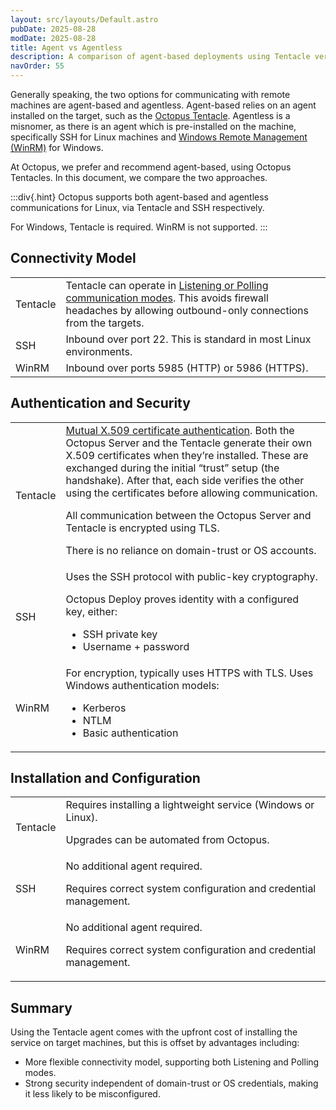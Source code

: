 ```yaml
---
layout: src/layouts/Default.astro
pubDate: 2025-08-28
modDate: 2025-08-28
title: Agent vs Agentless  
description: A comparison of agent-based deployments using Tentacle versus agentless deployments using SSH or WinRM.  
navOrder: 55 
---
```


Generally speaking, the two options for communicating with remote machines are agent-based and agentless. Agent-based relies on an agent installed on the target, such as the [Octopus Tentacle](/docs/infrastructure/deployment-targets/tentacle). Agentless is a misnomer, as there is an agent which is pre-installed on the machine, specifically SSH for Linux machines and [Windows Remote Management (WinRM)](https://learn.microsoft.com/en-us/windows/win32/winrm/portal) for Windows.   

At Octopus, we prefer and recommend agent-based, using Octopus Tentacles. In this document, we compare the two approaches. 
  
:::div{.hint}
Octopus supports both agent-based and agentless communications for Linux, via Tentacle and SSH respectively. 

For Windows, Tentacle is required. WinRM is not supported. 
:::

## Connectivity Model

<table>
<tbody>
<tr>
<td>Tentacle</td>
<td>Tentacle can operate in <a href="/docs/infrastructure/deployment-targets/tentacle/tentacle-communication">Listening or Polling communication modes</a>. This avoids firewall headaches by allowing outbound-only connections from the targets.</td>
</tr>
<tr>
<td>SSH</td>
<td>Inbound over port 22. This is standard in most Linux environments.</td>
</tr>
<tr>
<td>WinRM</td>
<td>Inbound over ports 5985 (HTTP) or 5986 (HTTPS).</td>
</tr>
</tbody>
</table>

## Authentication and Security

<table>
<tbody>
<tr>
<td>Tentacle</td>
<td>
<a href="/docs/security/octopus-tentacle-communication">Mutual X.509 certificate authentication</a>. Both the Octopus Server and the Tentacle generate their own X.509 certificates when they’re installed. These are exchanged during the initial “trust” setup (the handshake). After that, each side verifies the other using the certificates before allowing communication. 

All communication between the Octopus Server and Tentacle is encrypted using TLS.  

There is no reliance on domain-trust or OS accounts.
</td>
</tr>
<tr>
<td>SSH</td>
<td>
Uses the SSH protocol with public-key cryptography.

Octopus Deploy proves identity with a configured key, either:
- SSH private key
- Username + password
</td>
</tr>
<tr>
<td>WinRM</td>
<td>
For encryption, typically uses HTTPS with TLS.
Uses Windows authentication models:

- Kerberos 
- NTLM
- Basic authentication
</td>
</tr>
</tbody>
</table>

## Installation and Configuration

<table>
<tbody>
<tr>
<td>Tentacle</td>
<td>
Requires installing a lightweight service (Windows or Linux).

Upgrades can be automated from Octopus.
</td>
</tr>
<tr>
<td>SSH</td>
<td>
No additional agent required.

Requires correct system configuration and credential management.
</td>
</tr>
<tr>
<td>WinRM</td>
<td>
No additional agent required.

Requires correct system configuration and credential management.
</td>
</tr>
</tbody>
</table>

## Summary
Using the Tentacle agent comes with the upfront cost of installing the service on target machines, but this is offset by advantages including:

- More flexible connectivity model, supporting both Listening and Polling modes.
- Strong security independent of domain-trust or OS credentials, making it less likely to be misconfigured.

